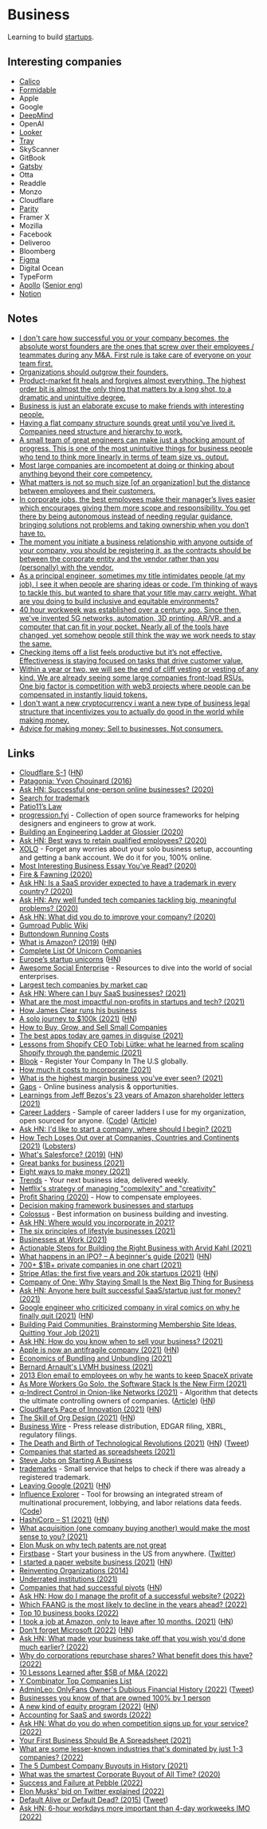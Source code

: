# Business

Learning to build [startups](startups/startups.md).

## Interesting companies

- [Calico](https://www.calicolabs.com/)
- [Formidable](https://formidable.com/careers/)
- Apple
- Google
- [DeepMind](https://deepmind.com/careers/jobs)
- OpenAI
- [Looker](https://www.parity.io/jobs/)
- [Tray](https://tray.io/careers)
- SkyScanner
- GitBook
- [Gatsby](https://www.gatsbyjs.com/careers/)
- Otta
- Readdle
- Monzo
- Cloudflare
- [Parity](https://www.parity.io/jobs/)
- Framer X
- Mozilla
- Facebook
- Deliveroo
- Bloomberg
- [Figma](https://www.figma.com/careers/)
- Digital Ocean
- TypeForm
- [Apollo](https://www.apollographql.com/careers/) ([Senior eng](https://www.apollographql.com/careers/positions/#Senior-Backend-Software-Engineer:b8ec842e-e79a-455e-a665-b312892d946e))
- [Notion](https://www.notion.so/Work-at-Notion-e7aeb157238a4603a2964b28c646f07f)

## Notes

- [I don't care how successful you or your company becomes, the absolute worst founders are the ones that screw over their employees / teammates during any M&A. First rule is take care of everyone on your team first.](https://twitter.com/ajt/status/1379303139870961666)
- [Organizations should outgrow their founders.](https://twitter.com/joshsimmons/status/1379326794373898242)
- [Product-market fit heals and forgives almost everything. The highest order bit is almost the only thing that matters by a long shot, to a dramatic and unintuitive degree.](https://twitter.com/visakanv/status/1382128300189839360)
- [Business is just an elaborate excuse to make friends with interesting people.](https://twitter.com/awilkinson/status/1390741017079422979)
- [Having a flat company structure sounds great until you've lived it. Companies need structure and hierarchy to work.](https://twitter.com/iamharaldur/status/1395084530609004549)
- [A small team of great engineers can make just a shocking amount of progress. This is one of the most unintuitive things for business people who tend to think more linearly in terms of team size vs. output.](https://twitter.com/jaltma/status/1395479778346426372)
- [Most large companies are incompetent at doing or thinking about anything beyond their core competency.](https://twitter.com/austin_rief/status/1397526266442625032)
- [What matters is not so much size [of an organization] but the distance between employees and their customers.](https://twitter.com/johnmaeda/status/1422510958195482630)
- [In corporate jobs, the best employees make their manager’s lives easier which encourages giving them more scope and responsibility. You get there by being autonomous instead of needing regular guidance, bringing solutions not problems and taking ownership when you don’t have to.](https://twitter.com/Carnage4Life/status/1408423307494400004)
- [The moment you initiate a business relationship with anyone outside of your company, you should be registering it, as the contracts should be between the corporate entity and the vendor rather than you (personally) with the vendor.](https://www.reddit.com/r/SaaS/comments/oz8m6m/registering_a_company/)
- [As a principal engineer, sometimes my title intimidates people (at my job). I see it when people are sharing ideas or code. I’m thinking of ways to tackle this, but wanted to share that your title may carry weight. What are you doing to build inclusive and equitable environments?](https://twitter.com/bryanl/status/1441441208321069060)
- [40 hour workweek was established over a century ago. Since then, we've invented 5G networks, automation, 3D printing, AR/VR, and a computer that can fit in your pocket. Nearly all of the tools have changed, yet somehow people still think the way we work needs to stay the same.](https://twitter.com/stephsmithio/status/1433939023278456833)
- [Checking items off a list feels productive but it’s not effective. Effectiveness is staying focused on tasks that drive customer value.](https://twitter.com/techgirl1908/status/1462104303959695366)
- [Within a year or two, we will see the end of cliff vesting or vesting of any kind. We are already seeing some large companies front-load RSUs. One big factor is competition with web3 projects where people can be compensated in instantly liquid tokens.](https://twitter.com/sriramk/status/1463977494667620352)
- [I don't want a new cryptocurrency i want a new type of business legal structure that incentivizes you to actually do good in the world while making money.](https://twitter.com/mollyfmielke/status/1472231100487323652)
- [Advice for making money: Sell to businesses. Not consumers.](https://twitter.com/JamesonCamp/status/1472990210422194186)

## Links

- [Cloudflare S-1](https://www.sec.gov/Archives/edgar/data/1477333/000119312519222176/d735023ds1.htm) ([HN](https://news.ycombinator.com/item?id=20706702))
- [Patagonia: Yvon Chouinard (2016)](https://overcast.fm/+Ht3pSUGdQ)
- [Ask HN: Successful one-person online businesses? (2020)](https://news.ycombinator.com/item?id=22858035)
- [Search for trademark](https://www.gov.uk/search-for-trademark)
- [Patio11’s Law](https://secondbreakfast.co/patio11-s-law)
- [progression.fyi](https://www.progression.fyi/) - Collection of open source frameworks for helping designers and engineers to grow at work.
- [Building an Engineering Ladder at Glossier (2020)](https://medium.com/glossier/building-an-engineering-ladder-at-glossier-e7fc3a390695)
- [Ask HN: Best ways to retain qualified employees? (2020)](https://news.ycombinator.com/item?id=23746156)
- [XOLO](https://www.xolo.io/) - Forget any worries about your solo business setup, accounting and getting a bank account. We do it for you, 100% online.
- [Most Interesting Business Essay You’ve Read? (2020)](https://kscarrott.com/biz-essays/)
- [Fire & Fawning (2020)](https://www.profgalloway.com/fire-fawning)
- [Ask HN: Is a SaaS provider expected to have a trademark in every country? (2020)](https://news.ycombinator.com/item?id=24195375)
- [Ask HN: Any well funded tech companies tackling big, meaningful problems? (2020)](https://news.ycombinator.com/item?id=24408324)
- [Ask HN: What did you do to improve your company? (2020)](https://news.ycombinator.com/item?id=24398077)
- [Gumroad Public Wiki](https://www.notion.so/Public-Wiki-72663c59ed5a432a9d52accafd8f166e)
- [Buttondown Running Costs](https://www.notion.so/Running-Costs-f29729ded5494272947f656440967cbf)
- [What is Amazon? (2019)](https://zackkanter.com/2019/03/13/what-is-amazon/) ([HN](https://news.ycombinator.com/item?id=24878422))
- [Complete List Of Unicorn Companies](https://www.cbinsights.com/research-unicorn-companies)
- [Europe’s startup unicorns](https://sifted.eu/rankings/european-unicorn-startups) ([HN](https://news.ycombinator.com/item?id=25185528))
- [Awesome Social Enterprise](https://github.com/RayBB/awesome-social-enterprise) - Resources to dive into the world of social enterprises.
- [Largest tech companies by market cap](https://companiesmarketcap.com/tech/largest-tech-companies-by-market-cap/)
- [Ask HN: Where can I buy SaaS businesses? (2021)](https://news.ycombinator.com/item?id=25817871)
- [What are the most impactful non-profits in startups and tech? (2021)](https://twitter.com/schlaf/status/1357413874291662848)
- [How James Clear runs his business](https://twitter.com/lexpaval/status/1359834580539371520)
- [A solo journey to $100k (2021)](https://draculatheme.com/pro/journey) ([HN](https://news.ycombinator.com/item?id=26262989))
- [How to Buy, Grow, and Sell Small Companies](https://www.microacquisitions.com/how-to-buy-small-companies)
- [The best apps today are games in disguise (2021)](https://twitter.com/Tocelot/status/1370771791891861515)
- [Lessons from Shopify CEO Tobi Lütke: what he learned from scaling Shopify through the pandemic (2021)](https://calacanis.com/2021/03/18/lessons-from-shopify-ceo-tobi-lutke-what-he-learned-from-scaling-shopify-through-the-pandemic-this-week-in-startups-blog/)
- [Blook](https://www.blook.io/) - Register Your Company In The U.S globally.
- [How much it costs to incorporate (2021)](https://twitter.com/JoshWComeau/status/1377336821961654279)
- [What is the highest margin business you've ever seen? (2021)](https://twitter.com/businessbarista/status/1378827193422393355)
- [Gaps](https://gaps.com/) - Online business analysis & opportunities.
- [Learnings from Jeff Bezos's 23 years of Amazon shareholder letters (2021)](https://twitter.com/sumitgrrg/status/1381227286238666752)
- [Career Ladders](https://career-ladders.dev/) - Sample of career ladders I use for my organization, open sourced for anyone. ([Code](https://github.com/sdras/career-ladders)) ([Article](https://css-tricks.com/the-importance-of-career-laddering/))
- [Ask HN: I'd like to start a company, where should I begin? (2021)](https://news.ycombinator.com/item?id=26869271)
- [How Tech Loses Out over at Companies, Countries and Continents (2021)](https://berthub.eu/articles/posts/how-tech-loses-out/) ([Lobsters](https://lobste.rs/s/iz5vhn/how_tech_loses_out_over_at_companies))
- [What's Salesforce? (2019)](https://retool.com/blog/salesforce-for-engineers/) ([HN](https://news.ycombinator.com/item?id=27016600))
- [Great banks for business (2021)](https://twitter.com/mjackson/status/1393298475970744324)
- [Eight ways to make money (2021)](https://twitter.com/lennysan/status/1392862308951498754)
- [Trends](https://trends.co/) - Your next business idea, delivered weekly.
- [Netflix's strategy of managing "complexity" and "creativity"](https://twitter.com/TrungTPhan/status/1395389066703622145)
- [Profit Sharing (2020)](https://paul.copplest.one/blog/profit-sharing.html) - How to compensate employees.
- [Decision making framework businesses and startups](https://paul.copplest.one/levels/business.html#general)
- [Colossus](https://www.joincolossus.com/) - Best information on business building and investing.
- [Ask HN: Where would you incorporate in 2021?](https://news.ycombinator.com/item?id=27288453)
- [The six principles of lifestyle businesses (2021)](https://blog.alexmaccaw.com/the-six-principles-of-lifestyle-businesses/)
- [Businesses at Work (2021)](https://www.okta.com/sites/default/files/2021-03/Businesses-at-Work-2021.pdf)
- [Actionable Steps for Building the Right Business with Arvid Kahl (2021)](https://www.indiehackers.com/podcast/212-arvid-kahl)
- [What happens in an IPO? – A beginner's guide (2021)](https://www.simplanations.in/p/ipo-1) ([HN](https://news.ycombinator.com/item?id=27538095))
- [700+ $1B+ private companies in one chart (2021)](https://twitter.com/ekmokaya/status/1409007634246770689)
- [Stripe Atlas: the first five years and 20k startups (2021)](https://stripe.com/blog/atlas-first-five-years) ([HN](https://news.ycombinator.com/item?id=27700804))
- [Company of One: Why Staying Small Is the Next Big Thing for Business](https://www.indiebound.org/book/9780358213253)
- [Ask HN: Anyone here built successful SaaS/startup just for money? (2021)](https://news.ycombinator.com/item?id=27853352)
- [Google engineer who criticized company in viral comics on why he finally quit (2021)](https://mashable.com/article/google-engineer-manu-cornet-comics-critique) ([HN](https://news.ycombinator.com/item?id=27841963))
- [Building Paid Communities, Brainstorming Membership Site Ideas, Quitting Your Job (2021)](https://open.spotify.com/episode/6da18PQNxzswKkS98y2Qqk?si=zC372HhSQoaCNe0YCf_KJw)
- [Ask HN: How do you know when to sell your business? (2021)](https://news.ycombinator.com/item?id=27979749)
- [Apple is now an antifragile company (2021)](https://tidbits.com/2021/07/30/apple-is-now-an-antifragile-company/) ([HN](https://news.ycombinator.com/item?id=28030327))
- [Economics of Bundling and Unbundling (2021)](https://matt-rickard.com/bundling-unbundling-economics/)
- [Bernard Arnault's LVMH business (2021)](https://twitter.com/TrungTPhan/status/1421496101295722498)
- [2013 Elon email to employees on why he wants to keep SpaceX private](https://twitter.com/TrungTPhan/status/1433992813444669445)
- [As More Workers Go Solo, the Software Stack Is the New Firm (2021)](https://future.a16z.com/solo-workers-software-stack/)
- [α-Indirect Control in Onion-like Networks (2021)](https://arxiv.org/abs/2109.07181v2) - Algorithm that detects the ultimate controlling owners of companies. ([Article](https://www.skoltech.ru/en/2021/09/new-tool-reveals-ultimate-owners-of-companies/)) ([HN](https://news.ycombinator.com/item?id=28688906))
- [Cloudflare’s Pace of Innovation (2021)](https://blog.cloudflare.com/the-secret-to-cloudflare-pace-of-innovation/) ([HN](https://news.ycombinator.com/item?id=28943970))
- [The Skill of Org Design (2021)](https://commoncog.com/blog/org-design-skill/) ([HN](https://news.ycombinator.com/item?id=28772033))
- [Business Wire](https://www.businesswire.com/portal/site/home/) - Press release distribution, EDGAR filing, XBRL, regulatory filings.
- [The Death and Birth of Technological Revolutions (2021)](https://stratechery.com/2021/the-death-and-birth-of-technological-revolutions/) ([HN](https://news.ycombinator.com/item?id=28839424)) ([Tweet](https://twitter.com/gordonbrander/status/1447975083469803523))
- [Companies that started as spreadsheets (2021)](https://twitter.com/stephsmithio/status/1448784835477008396)
- [Steve Jobs on Starting A Business](https://www.youtube.com/watch?v=kwkGX-PlTxs)
- [trademarks](https://github.com/Denchick/trademarks) - Small service that helps to check if there was already a registered trademark.
- [Leaving Google (2021)](https://jayconrod.com/posts/122/leaving-google) ([HN](https://news.ycombinator.com/item?id=28965282))
- [Influence Explorer](https://techinquiry.org/explorer/) - Tool for browsing an integrated stream of multinational procurement, lobbying, and labor relations data feeds. ([Code](https://gitlab.com/tech-inquiry/InfluenceExplorer))
- [HashiCorp – S1 (2021)](https://www.sec.gov/Archives/edgar/data/1720671/000119312521319849/d205906ds1.htm) ([HN](https://news.ycombinator.com/item?id=29110444))
- [What acquisition (one company buying another) would make the most sense to you? (2021)](https://twitter.com/patrick_oshag/status/1457060774178918406)
- [Elon Musk on why tech patents are not great](https://twitter.com/manishm/status/1462179343925346307)
- [Firstbase](https://www.firstbase.io/) - Start your business in the US from anywhere. ([Twitter](https://twitter.com/tryfirstbase))
- [I started a paper website business (2021)](https://daily.tinyprojects.dev/paper_website) ([HN](https://news.ycombinator.com/item?id=29550812))
- [Reinventing Organizations (2014)](https://www.youtube.com/watch?v=gcS04BI2sbk)
- [Underrated institutions (2021)](https://twitter.com/krishnanrohit/status/1474660982819590147)
- [Companies that had successful pivots](https://github.com/fikrikarim/companies-with-successful-pivot) ([HN](https://news.ycombinator.com/item?id=29746370))
- [Ask HN: How do I manage the profit of a successful website? (2022)](https://news.ycombinator.com/item?id=29779944)
- [Which FAANG is the most likely to decline in the years ahead? (2022)](https://news.ycombinator.com/item?id=29785046)
- [Top 10 business books (2022)](https://twitter.com/Nicolascole77/status/1478453846087286796)
- [I took a job at Amazon, only to leave after 10 months. (2021)](https://benadam.me/thoughts/my-experience-at-amazon/) ([HN](https://news.ycombinator.com/item?id=29813261))
- [Don't forget Microsoft (2022)](https://luttig.substack.com/p/dont-forget-microsoft) ([HN](https://news.ycombinator.com/item?id=30141192))
- [Ask HN: What made your business take off that you wish you'd done much earlier? (2022)](https://news.ycombinator.com/item?id=30329762)
- [Why do corporations repurchase shares? What benefit does this have? (2022)](https://www.reddit.com/r/AskEconomics/comments/suxqj0/why_do_corporations_repurchase_shares_what/)
- [10 Lessons Learned after $5B of M&A (2022)](https://tomtunguz.com/what-ive-learned-ma/)
- [Y Combinator Top Companies List](https://www.ycombinator.com/topcompanies)
- [AdminLeo: OnlyFans Owner's Dubious Financial History (2022)](https://forensicnews.net/adminleo-onlyfans-owners-dubious-financial-history/) ([Tweet](https://twitter.com/ScottMStedman/status/1501678771119616000))
- [Businesses you know of that are owned 100% by 1 person](https://twitter.com/thesamparr/status/1503391837083557893)
- [A new kind of equity program (2022)](https://www.getcruise.com/news/a-new-kind-of-equity-program) ([HN](https://news.ycombinator.com/item?id=30727278))
- [Accounting for SaaS and swords (2022)](https://bam.kalzumeus.com/archive/accounting-for-saas-and-swords/)
- [Ask HN: What do you do when competition signs up for your service? (2022)](https://news.ycombinator.com/item?id=30812066)
- [Your First Business Should Be A Spreadsheet (2021)](https://endler.dev/2021/first-business/)
- [What are some lesser-known industries that's dominated by just 1-3 companies? (2022)](https://www.reddit.com/r/stocks/comments/tzoif7/what_are_some_lesserknown_industries_thats/)
- [The 5 Dumbest Company Buyouts in History (2021)](https://www.youtube.com/watch?v=9Uh8Pz43KtQ)
- [What was the smartest Corporate Buyout of All Time? (2020)](https://www.youtube.com/watch?v=XFEW4rr1xb0)
- [Success and Failure at Pebble (2022)](https://medium.com/@ericmigi/why-pebble-failed-d7be937c6232)
- [Elon Musks' bid on Twitter explained (2022)](https://twitter.com/gavinjohnadams/status/1514622570850664448)
- [Default Alive or Default Dead? (2015)](http://www.paulgraham.com/aord.html) ([Tweet](https://twitter.com/karrisaarinen/status/1514348234818265089))
- [Ask HN: 6-hour workdays more important than 4-day workweeks IMO (2022)](https://news.ycombinator.com/item?id=31445355)